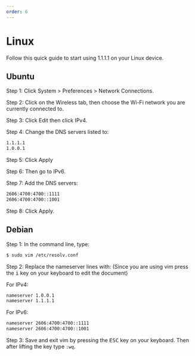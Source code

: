 ```yaml
---
order: 6
---
```


# Linux

Follow this quick guide to start using 1.1.1.1 on your Linux device.

## Ubuntu

Step 1: Click System > Preferences > Network Connections.

Step 2: Click on the Wireless tab, then choose the Wi-Fi network you are currently connected to.

Step 3: Click Edit then click IPv4.

Step 4: Change the DNS servers listed to:

```txt
1.1.1.1
1.0.0.1
```

Step 5: Click Apply

Step 6: Then go to IPv6.

Step 7: Add the DNS servers:

```txt
2606:4700:4700::1111
2606:4700:4700::1001
```

Step 8: Click Apply.

## Debian

Step 1: In the command line, type:

```bash
$ sudo vim /etc/resolv.conf
```

Step 2: Replace the nameserver lines with:
(Since you are using vim press the <kbd>i</kbd> key on your keyboard to edit the document)

For IPv4:

```txt
nameserver 1.0.0.1
nameserver 1.1.1.1
```

For IPv6:

```txt
nameserver 2606:4700:4700::1111
nameserver 2606:4700:4700::1001
```

Step 3: Save and exit vim by pressing the <kbd>ESC</kbd> key on your keyboard. Then after lifting the key type `:wq`.
